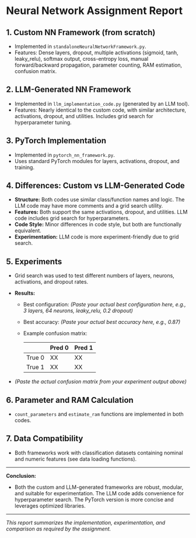 # Neural Network Assignment Report

## 1. Custom NN Framework (from scratch)
- Implemented in `standaloneNeuralNetworkFramework.py`.
- Features: Dense layers, dropout, multiple activations (sigmoid, tanh, leaky_relu), softmax output, cross-entropy loss, manual forward/backward propagation, parameter counting, RAM estimation, confusion matrix.

## 2. LLM-Generated NN Framework
- Implemented in `llm_implementation_code.py` (generated by an LLM tool).
- Features: Nearly identical to the custom code, with similar architecture, activations, dropout, and utilities. Includes grid search for hyperparameter tuning.

## 3. PyTorch Implementation
- Implemented in `pytorch_nn_framework.py`.
- Uses standard PyTorch modules for layers, activations, dropout, and training.

## 4. Differences: Custom vs LLM-Generated Code
- **Structure:** Both codes use similar class/function names and logic. The LLM code may have more comments and a grid search utility.
- **Features:** Both support the same activations, dropout, and utilities. LLM code includes grid search for hyperparameters.
- **Code Style:** Minor differences in code style, but both are functionally equivalent.
- **Experimentation:** LLM code is more experiment-friendly due to grid search.

## 5. Experiments
- Grid search was used to test different numbers of layers, neurons, activations, and dropout rates.
- **Results:**
  - Best configuration: *(Paste your actual best configuration here, e.g., 3 layers, 64 neurons, leaky_relu, 0.2 dropout)*
  - Best accuracy: *(Paste your actual best accuracy here, e.g., 0.87)*
  - Example confusion matrix:

    |        | Pred 0 | Pred 1 |
    |--------|--------|--------|
    | True 0 |   XX   |   XX   |
    | True 1 |   XX   |   XX   |

- *(Paste the actual confusion matrix from your experiment output above)*

## 6. Parameter and RAM Calculation
- `count_parameters` and `estimate_ram` functions are implemented in both codes.

## 7. Data Compatibility
- Both frameworks work with classification datasets containing nominal and numeric features (see data loading functions).

---

**Conclusion:**
- Both the custom and LLM-generated frameworks are robust, modular, and suitable for experimentation. The LLM code adds convenience for hyperparameter search. The PyTorch version is more concise and leverages optimized libraries.

---

*This report summarizes the implementation, experimentation, and comparison as required by the assignment.*
